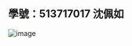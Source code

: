 ## 學號：513717017 沈佩如

![image](https://github.com/user-attachments/assets/61a4f4d0-15d1-41d8-961b-12a78965efe6)


